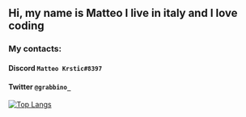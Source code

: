 
## Hi, my name is Matteo I live in italy and I love coding
### My contacts:
#### Discord `Matteo Krstic#8397`
#### Twitter `@grabbino_`

[![Top Langs](https://github-readme-stats.vercel.app/api/top-langs/?username=grabbino&langs_count=8)](https://github.com/anuraghazra/github-readme-stats)

